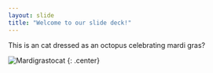 ```yaml
---
layout: slide
title: "Welcome to our slide deck!"
---
```


This is an cat dressed as an octopus celebrating mardi gras?

![Mardigrastocat](https://octodex.github.com/images/Mardigrastocat.png)
{: .center}
